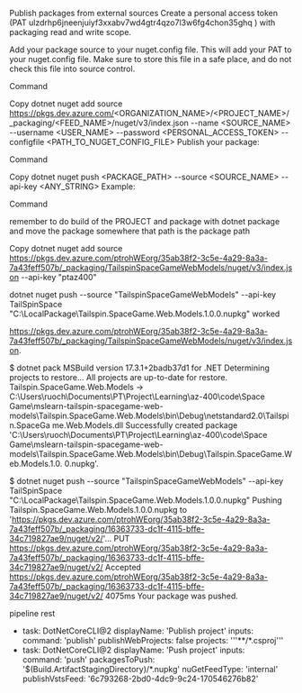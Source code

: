 Publish packages from external sources
Create a personal access token (PAT ulzdrhp6jneenjuiyf3xxabv7wd4gtr4qzo7l3w6fg4chon35ghq ) with packaging read and write scope.

Add your package source to your nuget.config file. This will add your PAT to your nuget.config file. Make sure to store this file in a safe place, and do not check this file into source control.

Command

Copy
dotnet nuget add source https://pkgs.dev.azure.com/<ORGANIZATION_NAME>/<PROJECT_NAME>/_packaging/<FEED_NAME>/nuget/v3/index.json --name <SOURCE_NAME> --username <USER_NAME> --password <PERSONAL_ACCESS_TOKEN> --configfile <PATH_TO_NUGET_CONFIG_FILE>
Publish your package:

Command

Copy
dotnet nuget push <PACKAGE_PATH> --source <SOURCE_NAME> --api-key <ANY_STRING>
Example:

Command

remember to do build of the PROJECT
and package with dotnet package
and move the package somewhere that path is the package path

Copy
dotnet nuget add source https://pkgs.dev.azure.com/ptrohWEorg/35ab38f2-3c5e-4a29-8a3a-7a43feff507b/_packaging/TailspinSpaceGameWebModels/nuget/v3/index.json --api-key "ptaz400"

dotnet nuget push --source "TailspinSpaceGameWebModels" --api-key TailSpinSpace "C:\LocalPackage\Tailspin.SpaceGame.Web.Models.1.0.0.nupkg" worked

https://pkgs.dev.azure.com/ptrohWEorg/35ab38f2-3c5e-4a29-8a3a-7a43feff507b/_packaging/TailspinSpaceGameWebModels/nuget/v3/index.json.


$ dotnet pack
MSBuild version 17.3.1+2badb37d1 for .NET
  Determining projects to restore...
  All projects are up-to-date for restore.
  Tailspin.SpaceGame.Web.Models -> C:\Users\ruoch\Documents\PT\Project\Learning\az-400\code\Space Game\mslearn-tailspin-spacegame-web-models\Tailspin.SpaceGame.Web.Models\bin\Debug\netstandard2.0\Tailspin.SpaceGa
  me.Web.Models.dll
  Successfully created package 'C:\Users\ruoch\Documents\PT\Project\Learning\az-400\code\Space Game\mslearn-tailspin-spacegame-web-models\Tailspin.SpaceGame.Web.Models\bin\Debug\Tailspin.SpaceGame.Web.Models.1.0.
  0.nupkg'.

  
$ dotnet nuget push --source "TailspinSpaceGameWebModels" --api-key TailSpinSpace "C:\LocalPackage\Tailspin.SpaceGame.Web.Models.1.0.0.nupkg"
Pushing Tailspin.SpaceGame.Web.Models.1.0.0.nupkg to 'https://pkgs.dev.azure.com/ptrohWEorg/35ab38f2-3c5e-4a29-8a3a-7a43feff507b/_packaging/16363733-dc1f-4115-bffe-34c719827ae9/nuget/v2/'...
  PUT https://pkgs.dev.azure.com/ptrohWEorg/35ab38f2-3c5e-4a29-8a3a-7a43feff507b/_packaging/16363733-dc1f-4115-bffe-34c719827ae9/nuget/v2/
  Accepted https://pkgs.dev.azure.com/ptrohWEorg/35ab38f2-3c5e-4a29-8a3a-7a43feff507b/_packaging/16363733-dc1f-4115-bffe-34c719827ae9/nuget/v2/ 4075ms
Your package was pushed.



pipeline rest
- task: DotNetCoreCLI@2
  displayName: 'Publish project'
  inputs:
      command: 'publish'
      publishWebProjects: false
      projects: '''**/*.csproj'''
- task: DotNetCoreCLI@2
  displayName: 'Push project'
  inputs:    
        command: 'push'
        packagesToPush: '$(Build.ArtifactStagingDirectory)/*.nupkg'
        nuGetFeedType: 'internal'
        publishVstsFeed: '6c793268-2bd0-4dc9-9c24-170546276b82'